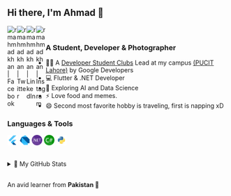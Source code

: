## Hi there, I'm  Ahmad 👋
[<img align="left" alt="rmahmadkhan | Facebook" width=22px src="https://cdn.jsdelivr.net/npm/simple-icons@v3/icons/facebook.svg">][facebook]
[<img align="left" alt="rmahmadkhan | Twitter" width=22px src="https://cdn.jsdelivr.net/npm/simple-icons@v3/icons/twitter.svg">][twitter]
[<img align="left" alt="rmahmadkhan | LinkedIn" width=22px src="https://cdn.jsdelivr.net/npm/simple-icons@v3/icons/linkedin.svg">][linkedin]
[<img align="left" alt="rmahmadkhan | Instagram" width=22px src="https://cdn.jsdelivr.net/npm/simple-icons@v3/icons/instagram.svg">][instagram]

<br>

### A Student, Developer & Photographer
- 🙋‍♂️ A [Developer Student Clubs][dsc] Lead at my campus [(PUCIT Lahore)][dscpucit] by Google Developers
- 💻 Flutter & .NET Developer
- 🤔 Exploring AI and Data Science
- ⚡ Love food and memes.
- 😄 Second most favorite hobby is traveling, first is napping xD


### Languages & Tools

<code><img width=24px src="https://raw.githubusercontent.com/github/explore/80688e429a7d4ef2fca1e82350fe8e3517d3494d/topics/flutter/flutter.png"></code>
<code><img width=24px src="https://raw.githubusercontent.com/github/explore/80688e429a7d4ef2fca1e82350fe8e3517d3494d/topics/dart/dart.png"></code>
<code><img width=24px src="https://raw.githubusercontent.com/github/explore/80688e429a7d4ef2fca1e82350fe8e3517d3494d/topics/dotnet/dotnet.png"></code>
<code><img width=24px src="https://raw.githubusercontent.com/github/explore/80688e429a7d4ef2fca1e82350fe8e3517d3494d/topics/csharp/csharp.png"></code>
<code><img width=24px src="https://raw.githubusercontent.com/github/explore/80688e429a7d4ef2fca1e82350fe8e3517d3494d/topics/python/python.png"></code>

<br>

<details>
<summary>📝 My GitHub Stats</summary>
<br>

[![Ahmad's github stats](https://github-readme-stats.vercel.app/api?username=rmahmadkhan&theme=gotham)](https://github.com/rmahmadkhan/github-readme-stats)
![Ahmad's Languages Stats](https://github-readme-stats.vercel.app/api/top-langs/?username=rmahmadkhan&theme=gotham&hide_langs_below=1&layout=compact)

</details>
<br>

An avid learner from <b>Pakistan<b> 💚


[twitter]: https://www.twitter.com/rmahmadkhan/
[linkedin]: https://www.linkedin.com/in/rmahmadkhan/
[instagram]: https://www.instagram.com/rmahmadkhan/
[facebook]: https://www.facebook.com/rmahmadkhan
[dscpucit]: https://dsc.community.dev/punjab-university-college-of-information-technology/
[dsc]: https://developers.google.com/community/dsc
